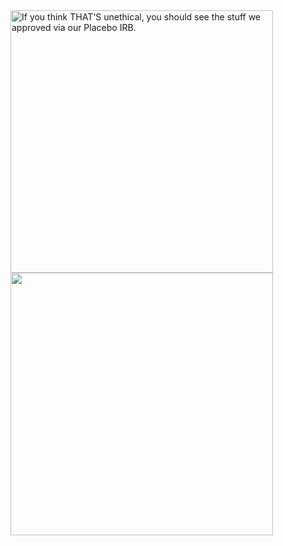 <a href="https://www.youtube.com/watch?v=dQw4w9WgXcQ" target="_blank">
        <img align="center" id="xkcd" src="https://imgs.xkcd.com/comics/methodology_trial.png" alt="If you think THAT'S unethical, you should see the stuff we approved via our Placebo IRB." width=420 />
</a>

<a href="https://www.youtube.com/watch?v=dQw4w9WgXcQ" target="_blank">
        <img align="center" src="https://github-readme-stats.vercel.app/api/wakatime?username=joshuajeschek&theme=github_dark&layout=compact&langs_count=14&hide_title=true" width=420 />
</a>
